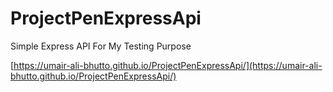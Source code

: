 # ProjectPenExpressApi
Simple Express API For My Testing Purpose

[https://umair-ali-bhutto.github.io/ProjectPenExpressApi/](https://umair-ali-bhutto.github.io/ProjectPenExpressApi/)

